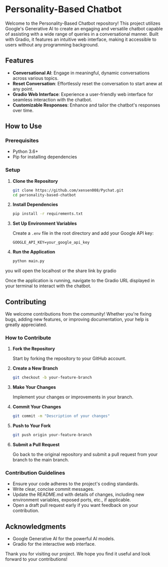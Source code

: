 # Personality-Based Chatbot

Welcome to the Personality-Based Chatbot repository! This project utilizes Google's Generative AI to create an engaging and versatile chatbot capable of assisting with a wide range of queries in a conversational manner. Built with Gradio, it features an intuitive web interface, making it accessible to users without any programming background.

## Features

- **Conversational AI**: Engage in meaningful, dynamic conversations across various topics.
- **Reset Conversation**: Effortlessly reset the conversation to start anew at any point.
- **Gradio Web Interface**: Experience a user-friendly web interface for seamless interaction with the chatbot.
- **Customizable Responses**: Enhance and tailor the chatbot's responses over time.

## How to Use

### Prerequisites

- Python 3.6+
- Pip for installing dependencies

### Setup

1. **Clone the Repository**
   ```bash
   git clone https://github.com/xensen008/Pychat.git
   cd personality-based-chatbot
   ```

2. **Install Dependencies**
   ```bash
   pip install -r requirements.txt
   ```

3. **Set Up Environment Variables**
   
   Create a `.env` file in the root directory and add your Google API key:
   ```env
   GOOGLE_API_KEY=your_google_api_key
   ```

4. **Run the Application**
   ```bash
   python main.py
   ```


you will open the localhost or the share link by gradio

Once the application is running, navigate to the Gradio URL displayed in your terminal to interact with the chatbot.

## Contributing

We welcome contributions from the community! Whether you're fixing bugs, adding new features, or improving documentation, your help is greatly appreciated.

### How to Contribute

1. **Fork the Repository**
   
   Start by forking the repository to your GitHub account.

2. **Create a New Branch**
   ```bash
   git checkout -b your-feature-branch
   ```

3. **Make Your Changes**
   
   Implement your changes or improvements in your branch.

4. **Commit Your Changes**
   ```bash
   git commit -m "Description of your changes"
   ```

5. **Push to Your Fork**
   ```bash
   git push origin your-feature-branch
   ```

6. **Submit a Pull Request**
   
   Go back to the original repository and submit a pull request from your branch to the main branch.

### Contribution Guidelines

- Ensure your code adheres to the project's coding standards.
- Write clear, concise commit messages.
- Update the README.md with details of changes, including new environment variables, exposed ports, etc., if applicable.
- Open a draft pull request early if you want feedback on your contribution.



## Acknowledgments

- Google Generative AI for the powerful AI models.
- Gradio for the interactive web interface.

Thank you for visiting our project. We hope you find it useful and look forward to your contributions!